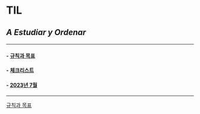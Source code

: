 # TIL
## *A Estudiar y Ordenar*
#### 
---
<p>

#### - [규칙과 목표](.RULE.md)
#### - [체크리스트](check.md)
#### - [2023년 7월](2023년7월2023Julio.md)
---

[규칙과 목표](RULE.md)

